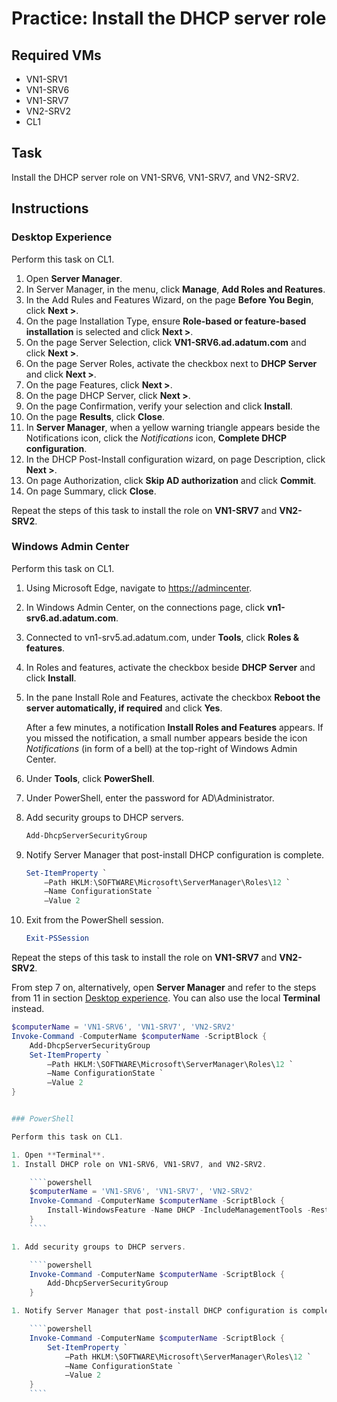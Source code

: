 # Practice: Install the DHCP server role

## Required VMs

* VN1-SRV1
* VN1-SRV6
* VN1-SRV7
* VN2-SRV2
* CL1

## Task

Install the DHCP server role on VN1-SRV6, VN1-SRV7, and VN2-SRV2.

## Instructions

### Desktop Experience

Perform this task on CL1.

1. Open **Server Manager**.
1. In Server Manager, in the menu, click **Manage**, **Add Roles and Reatures**.
1. In the Add Rules and Features Wizard, on the page **Before You Begin**, click **Next >**.
1. On the page Installation Type, ensure **Role-based or feature-based installation** is selected and click **Next >**.
1. On the page Server Selection, click **VN1-SRV6.ad.adatum.com** and click **Next >**.
1. On the page Server Roles, activate the checkbox next to **DHCP Server** and click **Next >**.
1. On the page Features, click **Next >**.
1. On the page DHCP Server, click **Next >**.
1. On the page Confirmation, verify your selection and click **Install**.
1. On the page **Results**, click **Close**.
1. In **Server Manager**, when a yellow warning triangle appears beside the Notifications icon, click the *Notifications* icon, **Complete DHCP configuration**.
1. In the DHCP Post-Install configuration wizard, on page Description, click **Next >**.
1. On page Authorization, click **Skip AD authorization** and click **Commit**.
1. On page Summary, click **Close**.

Repeat the steps of this task to install the role on **VN1-SRV7** and **VN2-SRV2**.

### Windows Admin Center

Perform this task on CL1.

1. Using Microsoft Edge, navigate to <https://admincenter>.
1. In Windows Admin Center, on the connections page, click **vn1-srv6.ad.adatum.com**.
1. Connected to vn1-srv5.ad.adatum.com, under **Tools**, click **Roles & features**.
1. In Roles and features, activate the checkbox beside **DHCP Server** and click **Install**.
1. In the pane Install Role and Features, activate the checkbox **Reboot the server automatically, if required** and click **Yes**.

    After a few minutes, a notification **Install Roles and Features** appears. If you missed the notification, a small number appears beside the icon *Notifications* (in form of a bell) at the top-right of Windows Admin Center.

1. Under **Tools**, click **PowerShell**.
1. Under PowerShell, enter the password for AD\Administrator.
1. Add security groups to DHCP servers.

    ````powershell
    Add-DhcpServerSecurityGroup
    ````

1. Notify Server Manager that post-install DHCP configuration is complete.

    ````powershell
    Set-ItemProperty `
        –Path HKLM:\SOFTWARE\Microsoft\ServerManager\Roles\12 `
        –Name ConfigurationState `
        –Value 2
    ````

1. Exit from the PowerShell session.

    ````powershell
    Exit-PSSession
    ````

Repeat the steps of this task to install the role on **VN1-SRV7** and **VN2-SRV2**.

From step 7 on, alternatively, open **Server Manager** and refer to the steps from 11 in section [Desktop experience](#desktop-experience). You can also use the local **Terminal** instead.

````powershell
$computerName = 'VN1-SRV6', 'VN1-SRV7', 'VN2-SRV2'
Invoke-Command -ComputerName $computerName -ScriptBlock {
    Add-DhcpServerSecurityGroup 
    Set-ItemProperty `
        –Path HKLM:\SOFTWARE\Microsoft\ServerManager\Roles\12 `
        –Name ConfigurationState `
        –Value 2
}


### PowerShell

Perform this task on CL1.

1. Open **Terminal**.
1. Install DHCP role on VN1-SRV6, VN1-SRV7, and VN2-SRV2.

    ````powershell
    $computerName = 'VN1-SRV6', 'VN1-SRV7', 'VN2-SRV2'
    Invoke-Command -ComputerName $computerName -ScriptBlock {
        Install-WindowsFeature -Name DHCP -IncludeManagementTools -Restart 
    }
    ````

1. Add security groups to DHCP servers.

    ````powershell
    Invoke-Command -ComputerName $computerName -ScriptBlock {
        Add-DhcpServerSecurityGroup 
    }

1. Notify Server Manager that post-install DHCP configuration is complete.

    ````powershell
    Invoke-Command -ComputerName $computerName -ScriptBlock {
        Set-ItemProperty `
            –Path HKLM:\SOFTWARE\Microsoft\ServerManager\Roles\12 `
            –Name ConfigurationState `
            –Value 2
    }
    ````
